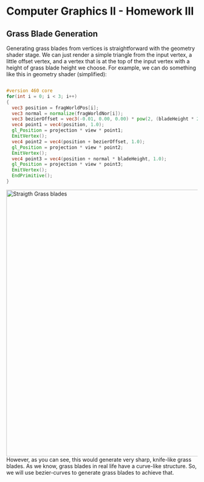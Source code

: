 # Computer Graphics II - Homework III
<!-- insert final images -->
## Grass Blade Generation
Generating grass blades from vertices is straightforward with the geometry shader stage. We can just render a simple triangle from the input vertex, a little offset vertex, and a vertex that is at the top of the input vertex with a height of grass blade height we choose. For example, we can do something like this in geometry shader (simplified):

```glsl

#version 460 core
for(int i = 0; i < 3; i++)
{
  vec3 position = fragWorldPos[i];
  vec3 normal = normalize(fragWorldNor[i]);
  vec3 bezierOffset = vec3(-0.01, 0.00, 0.00) * pow(2, (bladeHeight * 2));
  vec4 point1 = vec4(position, 1.0);
  gl_Position = projection * view * point1;
  EmitVertex();
  vec4 point2 = vec4(position + bezierOffset, 1.0);
  gl_Position = projection * view * point2;
  EmitVertex();
  vec4 point3 = vec4(position + normal * bladeHeight, 1.0);
  gl_Position = projection * view * point3;
  EmitVertex();
  EndPrimitive();
}
```
<img src="straigth_grass" alt="Straigth Grass blades" width="700"/> 
However, as you can see, this would generate very sharp, knife-like grass blades. As we know, grass blades in real life have a curve-like structure. So, we will use bezier-curves to generate grass blades to achieve that. 

